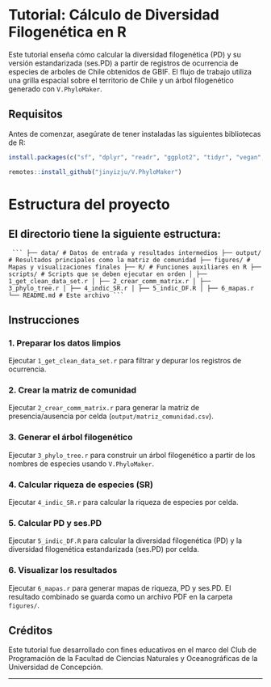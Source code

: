 # Tutorial: Cálculo de Diversidad Filogenética en R

Este tutorial enseña cómo calcular la diversidad filogenética (PD) y su versión estandarizada (ses.PD) a partir de registros de ocurrencia de especies de arboles de Chile obtenidos de GBIF. El flujo de trabajo utiliza una grilla espacial sobre el territorio de Chile y un árbol filogenético generado con `V.PhyloMaker`.

## Requisitos

Antes de comenzar, asegúrate de tener instaladas las siguientes bibliotecas de R:

```r
install.packages(c("sf", "dplyr", "readr", "ggplot2", "tidyr", "vegan", "picante", "viridis", "patchwork"))
```

```r
remotes::install_github("jinyizju/V.PhyloMaker")
```

# Estructura del proyecto

## El directorio tiene la siguiente estructura:

<pre><code> ``` ├── data/ # Datos de entrada y resultados intermedios ├── output/ # Resultados principales como la matriz de comunidad ├── figures/ # Mapas y visualizaciones finales ├── R/ # Funciones auxiliares en R ├── scripts/ # Scripts que se deben ejecutar en orden │ ├── 1_get_clean_data_set.r │ ├── 2_crear_comm_matrix.r │ ├── 3_phylo_tree.r │ ├── 4_indic_SR.r │ ├── 5_indic_DF.R │ ├── 6_mapas.r └── README.md # Este archivo ``` </code></pre>


## Instrucciones

### 1. Preparar los datos limpios

Ejecutar `1_get_clean_data_set.r` para filtrar y depurar los registros de ocurrencia.

### 2. Crear la matriz de comunidad

Ejecutar `2_crear_comm_matrix.r` para generar la matriz de presencia/ausencia por celda (`output/matriz_comunidad.csv`).

### 3. Generar el árbol filogenético

Ejecutar `3_phylo_tree.r` para construir un árbol filogenético a partir de los nombres de especies usando `V.PhyloMaker`.

### 4. Calcular riqueza de especies (SR)

Ejecutar `4_indic_SR.r` para calcular la riqueza de especies por celda.

### 5. Calcular PD y ses.PD

Ejecutar `5_indic_DF.R` para calcular la diversidad filogenética (PD) y la diversidad filogenética estandarizada (ses.PD) por celda.

### 6. Visualizar los resultados

Ejecutar `6_mapas.r` para generar mapas de riqueza, PD y ses.PD. El resultado combinado se guarda como un archivo PDF en la carpeta `figures/`.

## Créditos

Este tutorial fue desarrollado con fines educativos en el marco del Club de Programación de la Facultad de Ciencias Naturales y Oceanográficas de la Universidad de Concepción.

---

